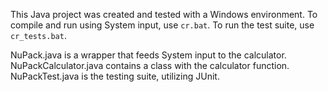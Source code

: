 This Java project was created and tested with a Windows environment. 
To compile and run using System input, use `cr.bat`. 
To run the test suite, use `cr_tests.bat`.

NuPack.java is a wrapper that feeds System input to the calculator.
NuPackCalculator.java contains a class with the calculator function.
NuPackTest.java is the testing suite, utilizing JUnit.
